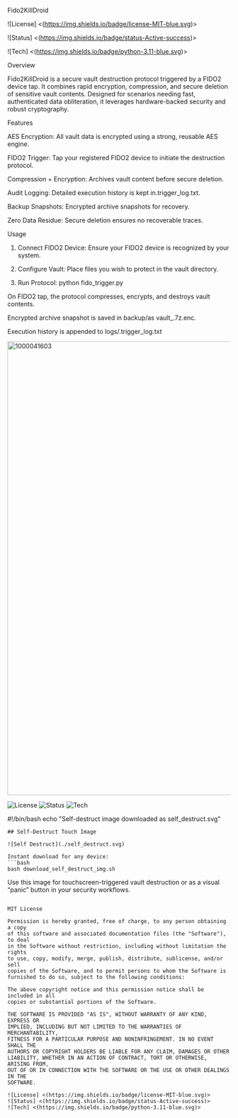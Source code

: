 
Fido2KillDroid

![License] <(https://img.shields.io/badge/license-MIT-blue.svg)>

![Status] <(https://img.shields.io/badge/status-Active-success)>

![Tech] <(https://img.shields.io/badge/python-3.11-blue.svg)>

Overview

Fido2KillDroid is a secure vault destruction protocol triggered by a FIDO2 device tap. It combines rapid encryption, compression, and secure deletion of sensitive vault contents. Designed for scenarios needing fast, authenticated data obliteration, it leverages hardware-backed security and robust cryptography.

Features

AES Encryption: All vault data is encrypted using a strong, reusable AES engine.

FIDO2 Trigger: Tap your registered FIDO2 device to initiate the destruction protocol.

Compression + Encryption: Archives vault content before secure deletion.

Audit Logging: Detailed execution history is kept in.trigger_log.txt.

Backup Snapshots: Encrypted archive snapshots for recovery.

Zero Data Residue: Secure deletion ensures no recoverable traces.

Usage

1. Connect FIDO2 Device: Ensure your FIDO2 device is recognized by your system.

2. Configure Vault: Place files you wish to protect in the vault directory.

3. Run Protocol: python fido_trigger.py

On FIDO2 tap, the protocol compresses, encrypts, and destroys vault contents.

Encrypted archive snapshot is saved in backup/as vault_<timestamp>.7z.enc.

Execution history is appended to logs/.trigger_log.txt

<img width="1024" height="1024" alt="1000041603" src="https://github.com/user-attachments/assets/ff117254-6731-4794-aeb0-709c3c90ef79" />

![License](https://img.shields.io/badge/license-MIT-blue.svg)
![Status](https://img.shields.io/badge/status-Active-success)
![Tech](https://img.shields.io/badge/python)


#!/bin/bash
echo "Self-destruct image downloaded as self_destruct.svg"

```
## Self-Destruct Touch Image

![Self Destruct](./self_destruct.svg)

Instant download for any device:
```bash
bash download_self_destruct_img.sh
```

Use this image for touchscreen-triggered vault destruction or as a visual “panic” button in your security workflows.
```

MIT License

Permission is hereby granted, free of charge, to any person obtaining a copy
of this software and associated documentation files (the "Software"), to deal
in the Software without restriction, including without limitation the rights
to use, copy, modify, merge, publish, distribute, sublicense, and/or sell
copies of the Software, and to permit persons to whom the Software is
furnished to do so, subject to the following conditions:

The above copyright notice and this permission notice shall be included in all
copies or substantial portions of the Software.

THE SOFTWARE IS PROVIDED "AS IS", WITHOUT WARRANTY OF ANY KIND, EXPRESS OR
IMPLIED, INCLUDING BUT NOT LIMITED TO THE WARRANTIES OF MERCHANTABILITY,
FITNESS FOR A PARTICULAR PURPOSE AND NONINFRINGEMENT. IN NO EVENT SHALL THE
AUTHORS OR COPYRIGHT HOLDERS BE LIABLE FOR ANY CLAIM, DAMAGES OR OTHER
LIABILITY, WHETHER IN AN ACTION OF CONTRACT, TORT OR OTHERWISE, ARISING FROM,
OUT OF OR IN CONNECTION WITH THE SOFTWARE OR THE USE OR OTHER DEALINGS IN THE
SOFTWARE.

![License] <(https://img.shields.io/badge/license-MIT-blue.svg)>
![Status] <(https://img.shields.io/badge/status-Active-success)>
![Tech] <(https://img.shields.io/badge/python-3.11-blue.svg)>
